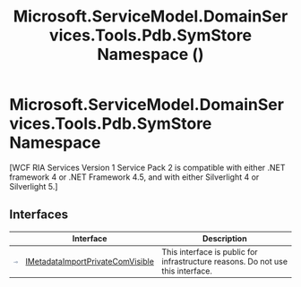 ﻿---
title: Microsoft.ServiceModel.DomainServices.Tools.Pdb.SymStore Namespace ()
TOCTitle: Microsoft.ServiceModel.DomainServices.Tools.Pdb.SymStore
ms:assetid: N:Microsoft.ServiceModel.DomainServices.Tools.Pdb.SymStore
ms:mtpsurl: https://msdn.microsoft.com/en-us/library/microsoft.servicemodel.domainservices.tools.pdb.symstore(v=VS.91)
ms:contentKeyID: 32336344
ms.date: 01/27/2012
mtps_version: v=VS.91
f1_keywords:
- Microsoft.ServiceModel.DomainServices.Tools.Pdb.SymStore
dev_langs:
- CSharp
- JScript
- VB
- FSharp
---

# Microsoft.ServiceModel.DomainServices.Tools.Pdb.SymStore Namespace

\[WCF RIA Services Version 1 Service Pack 2 is compatible with either .NET framework 4 or .NET Framework 4.5, and with either Silverlight 4 or Silverlight 5.\]

## Interfaces

<table>
<thead>
<tr class="header">
<th> </th>
<th>Interface</th>
<th>Description</th>
</tr>
</thead>
<tbody>
<tr class="odd">
<td><img src="images\Ff422600.pubinterface(en-us,VS.91).gif" title="Public interface" alt="Public interface" /></td>
<td><a href="gg153714(v=vs.91).md">IMetadataImportPrivateComVisible</a></td>
<td>This interface is public for infrastructure reasons. Do not use this interface.</td>
</tr>
</tbody>
</table>

